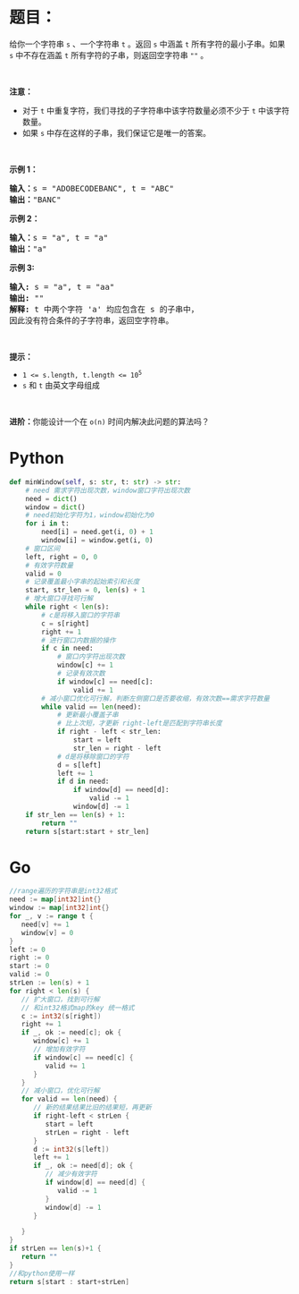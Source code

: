 # 题目：

<p>给你一个字符串 <code>s</code> 、一个字符串 <code>t</code> 。返回 <code>s</code> 中涵盖 <code>t</code> 所有字符的最小子串。如果 <code>s</code> 中不存在涵盖 <code>t</code> 所有字符的子串，则返回空字符串 <code>""</code> 。</p>

<p> </p>

<p><strong>注意：</strong></p>

<ul>
	<li>对于 <code>t</code> 中重复字符，我们寻找的子字符串中该字符数量必须不少于 <code>t</code> 中该字符数量。</li>
	<li>如果 <code>s</code> 中存在这样的子串，我们保证它是唯一的答案。</li>
</ul>

<p> </p>

<p><strong>示例 1：</strong></p>

<pre>
<strong>输入：</strong>s = "ADOBECODEBANC", t = "ABC"
<strong>输出：</strong>"BANC"
</pre>

<p><strong>示例 2：</strong></p>

<pre>
<strong>输入：</strong>s = "a", t = "a"
<strong>输出：</strong>"a"
</pre>

<p><strong>示例 3:</strong></p>

<pre>
<strong>输入:</strong> s = "a", t = "aa"
<strong>输出:</strong> ""
<strong>解释:</strong> t 中两个字符 'a' 均应包含在 s 的子串中，
因此没有符合条件的子字符串，返回空字符串。</pre>

<p> </p>

<p><strong>提示：</strong></p>

<ul>
	<li><code>1 <= s.length, t.length <= 10<sup>5</sup></code></li>
	<li><code>s</code> 和 <code>t</code> 由英文字母组成</li>
</ul>

<p> </p>
<strong>进阶：</strong>你能设计一个在 <code>o(n)</code> 时间内解决此问题的算法吗？

# Python

```python
def minWindow(self, s: str, t: str) -> str:
    # need 需求字符出现次数，window窗口字符出现次数
    need = dict()
    window = dict()
    # need初始化字符为1，window初始化为0
    for i in t:
        need[i] = need.get(i, 0) + 1
        window[i] = window.get(i, 0)
    # 窗口区间
    left, right = 0, 0
    # 有效字符数量
    valid = 0
    # 记录覆盖最小字串的起始索引和长度
    start, str_len = 0, len(s) + 1
    # 增大窗口寻找可行解
    while right < len(s):
        # c是将移入窗口的字符串
        c = s[right]
        right += 1
        # 进行窗口内数据的操作
        if c in need:
            # 窗口内字符出现次数
            window[c] += 1
            # 记录有效次数
            if window[c] == need[c]:
                valid += 1
        # 减小窗口优化可行解，判断左侧窗口是否要收缩，有效次数==需求字符数量
        while valid == len(need):
            # 更新最小覆盖子串
            # 比上次短，才更新 right-left是匹配到字符串长度
            if right - left < str_len:
                start = left
                str_len = right - left
            # d是将移除窗口的字符
            d = s[left]
            left += 1
            if d in need:
                if window[d] == need[d]:
                    valid -= 1
                window[d] -= 1
    if str_len == len(s) + 1:
        return ""
    return s[start:start + str_len]
```

# Go

```go
//range遍历的字符串是int32格式
need := map[int32]int{}
window := map[int32]int{}
for _, v := range t {
   need[v] += 1
   window[v] = 0
}
left := 0
right := 0
start := 0
valid := 0
strLen := len(s) + 1
for right < len(s) {
   // 扩大窗口，找到可行解
   // 和int32格式map的key 统一格式
   c := int32(s[right])
   right += 1
   if _, ok := need[c]; ok {
      window[c] += 1
      // 增加有效字符
      if window[c] == need[c] {
         valid += 1
      }
   }
   // 减小窗口，优化可行解
   for valid == len(need) {
      // 新的结果结果比旧的结果短，再更新
      if right-left < strLen {
         start = left
         strLen = right - left
      }
      d := int32(s[left])
      left += 1
      if _, ok := need[d]; ok {
         // 减少有效字符
         if window[d] == need[d] {
            valid -= 1
         }
         window[d] -= 1
      }

   }
}
if strLen == len(s)+1 {
   return ""
}
//和python使用一样
return s[start : start+strLen]
```